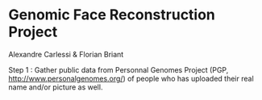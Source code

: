 # Genomic Face Reconstruction Project

Alexandre Carlessi & Florian Briant

Step 1 : 
Gather public data from Personnal Genomes Project (PGP, http://www.personalgenomes.org/) of people who has uploaded their real name and/or picture as well.
